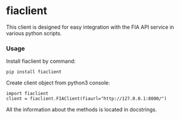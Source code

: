 # fiaclient

This client is designed for easy integration with the FIA API service in various python scripts.

### Usage

Install fiaclient by command:
```
pip install fiaclient
```

Create client object from python3 console:
```
import fiaclient
client = fiaclient.FIAClient(fiaurl="http://127.0.0.1:8000/")
```

All the information about the methods is located in docstrings.

